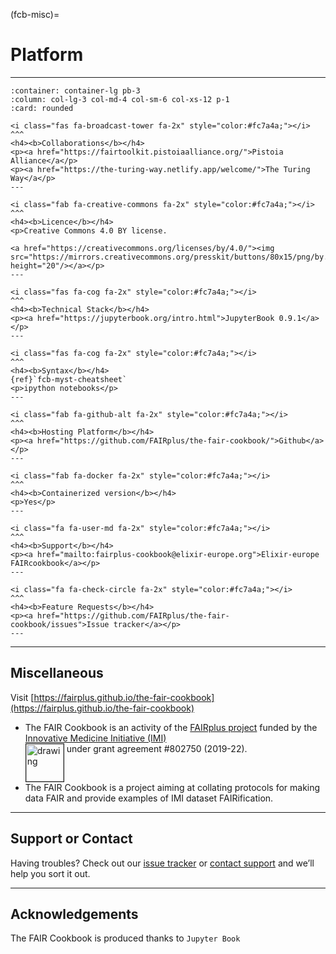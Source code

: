 (fcb-misc)=
# Platform

---


````{panels}
:container: container-lg pb-3
:column: col-lg-3 col-md-4 col-sm-6 col-xs-12 p-1
:card: rounded

<i class="fas fa-broadcast-tower fa-2x" style="color:#fc7a4a;"></i>
^^^
<h4><b>Collaborations</b></h4>
<p><a href="https://fairtoolkit.pistoiaalliance.org/">Pistoia Alliance</a</p>
<p><a href="https://the-turing-way.netlify.app/welcome/">The Turing Way</a</p>
---

<i class="fab fa-creative-commons fa-2x" style="color:#fc7a4a;"></i>
^^^
<h4><b>Licence</b></h4>
<p>Creative Commons 4.0 BY license.

<a href="https://creativecommons.org/licenses/by/4.0/"><img src="https://mirrors.creativecommons.org/presskit/buttons/80x15/png/by.png" height="20"/></a></p>
---

<i class="fas fa-cog fa-2x" style="color:#fc7a4a;"></i>
^^^
<h4><b>Technical Stack</b></h4>
<p><a href="https://jupyterbook.org/intro.html">JupyterBook 0.9.1</a></p>
---

<i class="fas fa-cog fa-2x" style="color:#fc7a4a;"></i>
^^^
<h4><b>Syntax</b></h4>
{ref}`fcb-myst-cheatsheet`
<p>ipython notebooks</p>
---

<i class="fab fa-github-alt fa-2x" style="color:#fc7a4a;"></i>
^^^
<h4><b>Hosting Platform</b></h4>
<p><a href="https://github.com/FAIRplus/the-fair-cookbook/">Github</a></p>
---

<i class="fab fa-docker fa-2x" style="color:#fc7a4a;"></i>
^^^
<h4><b>Containerized version</b></h4>
<p>Yes</p>
---

<i class="fa fa-user-md fa-2x" style="color:#fc7a4a;"></i>
^^^
<h4><b>Support</b></h4>
<p><a href="mailto:fairplus-cookbook@elixir-europe.org">Elixir-europe FAIRcookbook</a></p>
---

<i class="fa fa-check-circle fa-2x" style="color:#fc7a4a;"></i>
^^^
<h4><b>Feature Requests</b></h4>
<p><a href="https://github.com/FAIRplus/the-fair-cookbook/issues">Issue tracker</a></p>
---

````


---

## Miscellaneous


Visit [https://fairplus.github.io/the-fair-cookbook](https://fairplus.github.io/the-fair-cookbook) 

* The FAIR Cookbook is an activity of the [FAIRplus project](https://fairplus-project.eu/) funded by the [Innovative Medicine Initiative (IMI)](http://www.imi.europa.eu)  
 <img src="/cookbook-dev/assets/images//logo/imi-logo-fairplus-v1.png" alt="drawing" style="width:60px;" border="1px solid black" align="top" />  under grant agreement #802750 (2019-22).
* The FAIR Cookbook is a project aiming at collating protocols for making data FAIR and provide examples of IMI dataset FAIRification.



___

## Support or Contact

Having troubles? Check out our [issue tracker](https://github.com/FAIRplus/the-fair-cookbook/issues) or [contact support](mailto:fairplus-cookbook@elixir-europe.org) and we’ll help you sort it out.

___

## Acknowledgements

The FAIR Cookbook is produced thanks to `Jupyter Book`


